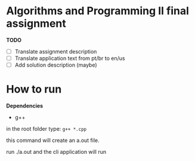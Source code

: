 # Algorithms and Programming II final assignment

**TODO**
- [ ] Translate assignment description
- [ ] Translate application text from pt/br to en/us
- [ ] Add solution description (maybe)

# How to run
**Dependencies**
- g++

in the root folder type:
```g++ *.cpp```

this command will create an a.out file.

run ./a.out and the cli application will run
